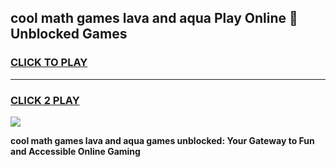 
## cool math games lava and aqua Play Online 👋 Unblocked Games
<h3>
<a href="https://news.freeplayer.one?title=cool_math_games_lava_and_aqua&ref=17CMG">CLICK TO PLAY</a></h3>
<hr>

<h3>
<a href="https://news.freeplayer.one?title=cool_math_games_lava_and_aqua&ref=17CMG">CLICK 2 PLAY</a>
  
</h3>

<a href="https://news.freeplayer.one?title=cool_math_games_lava_and_aqua&ref=17CMG/"><img src="https://clearcache.store/games.png"></a>


**cool math games lava and aqua games unblocked: Your Gateway to Fun and Accessible Online Gaming**

